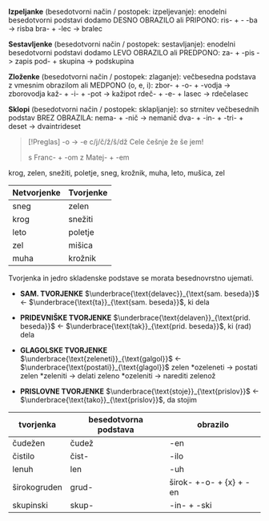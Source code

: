 **Izpeljanke** (besedotvorni način / postopek: izpeljevanje):
enodelni besedotvorni podstavi dodamo DESNO OBRAZILO ali PRIPONO:
ris- + - -ba -> risba
bra- + -lec -> bralec

**Sestavljenke** (besedotvorni način / postopek: sestavljanje):
enodelni besedotvorni podstavi dodamo LEVO OBRAZILO ali PREDPONO:
za- + -pis -> zapis
pod- + skupina -> podskupina

**Zloženke** (besedotvorni način / postopek: zlaganje):
večbesedna podstava z vmesnim obrazilom ali MEDPONO (o, e, i):
zbor- + -o- + -vodja -> zborovodja
kaž- + -i- + -pot -> kažipot
rdeč- + -e- + lasec -> rdečelasec

**Sklopi** (besedotvorni način / postopek: sklapljanje):
so strnitev večbesednih podstav BREZ OBRAZILA:
nema- + -nič -> nemanič
dva- + -in- + -tri- + deset -> dvaintrideset


> [!Preglas]
> -o -> -e
> c/j/č/ž/š/dž
> Cele češnje že še jem!
> 
> s Franc- + -om
> z Matej- + -em

krog, zelen, snežiti, poletje, sneg, krožnik, muha, leto, mušica, zel

| Netvorjenke | Tvorjenke |
| ----------- | --------- |
| sneg        | zelen     |
| krog        | snežiti   |
| leto        | poletje   |
| zel         | mišica    |
| muha        | krožnik   |
Tvorjenka in jedro skladenske podstave se morata besednovrstno ujemati.
- **SAM. TVORJENKE**
$\underbrace{\text{delavec}}_{\text{sam. beseda}}$ <- $\underbrace{\text{ta}}_{\text{sam. beseda}}$, ki dela

- **PRIDEVNIŠKE TVORJENKE**
$\underbrace{\text{delaven}}_{\text{prid. beseda}}$ <- $\underbrace{\text{tak}}_{\text{prid. beseda}}$, ki (rad) dela

- **GLAGOLSKE TVORJENKE**
$\underbrace{\text{zeleneti}}_{\text{galgol}}$ <- $\underbrace{\text{postati}}_{\text{glagol}}$ zelen
\*ozeleneti -> postati zelen
\*zeleniti -> delati zeleno
\*ozeleniti -> narediti zelenož

- **PRISLOVNE TVORJENKE**
$\underbrace{\text{stoje}}_{\text{prislov}}$ <- $\underbrace{\text{tako}}_{\text{prislov}}$, da stojim

| tvorjenka    | besedotvorna podstava | obrazilo                |
| ------------ | --------------------- | ----------------------- |
| čudežen      | čudež                 | -en                     |
| čistilo      | čist-                 | -ilo                    |
| lenuh        | len                   | -uh                     |
| širokogruden | grud-                 | širok- +-o- + {x} + -en |
| skupinski    | skup-                 | -in- + -ski             |
